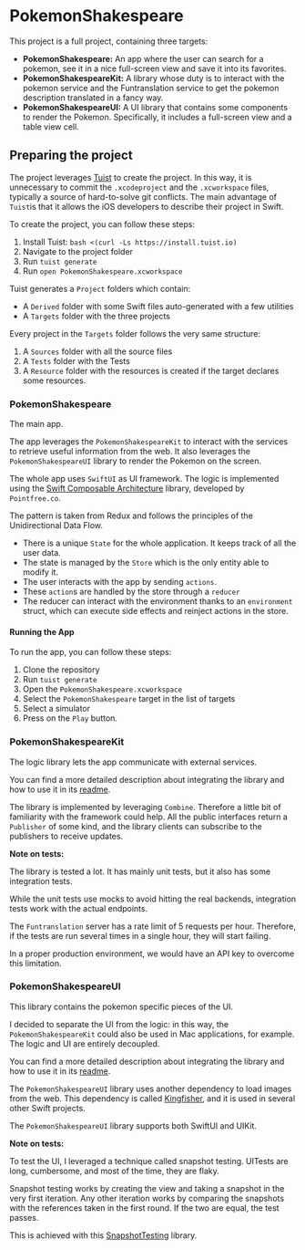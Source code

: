 # PokemonShakespeare

This project is a full project, containing three targets:

* **PokemonShakespeare:** An app where the user can search for a pokemon, see it in a nice full-screen view and save it into its favorites.
* **PokemonShakespeareKit:** A library whose duty is to interact with the pokemon service and the Funtranslation service to get the pokemon description translated in a fancy way.
* **PokemonShakespeareUI:** A UI library that contains some components to render the Pokemon. Specifically, it includes a full-screen view and a table view cell.

## Preparing the project

The project leverages [Tuist](https://tuist.io) to create the project. In this way, it is unnecessary to commit the `.xcodeproject` and the `.xcworkspace` files, typically a source of hard-to-solve git conflicts. The main advantage of `Tuist`is that it allows the iOS developers to describe their project in Swift.

To create the project, you can follow these steps:

1. Install Tuist: `bash <(curl -Ls https://install.tuist.io)`
2. Navigate to the project folder
3. Run `tuist generate`
4. Run `open PokemonShakespeare.xcworkspace` 

Tuist generates a `Project` folders which contain:

* A `Derived` folder with some Swift files auto-generated with a few utilities
* A `Targets` folder with the three projects

Every project in the `Targets` folder follows the very same structure:

1. A `Sources` folder with all the source files
2. A `Tests` folder with the Tests
3. A `Resource` folder with the resources is created if the target declares some resources.

### PokemonShakespeare

The main app.

The app leverages the `PokemonShakespeareKit` to interact with the services to retrieve useful information from the web. It also leverages the `PokemonShakespeareUI` library to render the Pokemon on the screen.

The whole app uses `SwiftUI` as UI framework.
The logic is implemented using the [Swift Composable Architecture](https://github.com/pointfreeco/swift-composable-architecture) library, developed by `Pointfree.co`.

The pattern is taken from Redux and follows the principles of the Unidirectional Data Flow.

* There is a unique `State` for the whole application. It keeps track of all the user data.  
* The state is managed by the `Store` which is the only entity able to modify it.
* The user interacts with the app by sending `actions`.
* These `action`s are handled by the store through a `reducer`
* The reducer can interact with the environment thanks to an `environment` struct, which can execute side effects and reinject actions in the store.

#### Running the App

To run the app, you can follow these steps:

1. Clone the repository
2. Run `tuist generate`
3. Open the `PokemonShakespeare.xcworkspace`
4. Select the `PokemonShakespeare` target in the list of targets
5. Select a simulator
6. Press on the `Play` button.

### PokemonShakespeareKit

The logic library lets the app communicate with external services.

You can find a more detailed description about integrating the library and how to use it in its [readme](./Targets/PokemonShakespeareKit/README.md).

The library is implemented by leveraging `Combine`. Therefore a little bit of familiarity with the framework could help. All the public interfaces return a `Publisher` of some kind, and the library clients can subscribe to the publishers to receive updates.

**Note on tests:** 

The library is tested a lot. It has mainly unit tests, but it also has some integration tests.

While the unit tests use mocks to avoid hitting the real backends, integration tests work with the actual endpoints.

The `Funtranslation` server has a rate limit of 5 requests per hour. Therefore, if the tests are run several times in a single hour, they will start failing.

In a proper production environment, we would have an API key to overcome this limitation.

### PokemonShakespeareUI

This library contains the pokemon specific pieces of the UI.

I decided to separate the UI from the logic: in this way, the `PokemonShakespeareKit` could also be used in Mac applications, for example.  
The logic and UI are entirely decoupled.

You can find a more detailed description about integrating the library and how to use it in its [readme](./Targets/PokemonShakespeareUI/README.md).

The `PokemonShakespeareUI` library uses another dependency to load images from the web. This dependency is called [Kingfisher](https://github.com/onevcat/Kingfisher), and it is used in several other Swift projects.

The `PokemonShakespeareUI` library supports both SwiftUI and UIKit.

**Note on tests:**

To test the UI, I leveraged a technique called snapshot testing. UITests are long, cumbersome, and most of the time, they are flaky.

Snapshot testing works by creating the view and taking a snapshot in the very first iteration. Any other iteration works by comparing the snapshots with the references taken in the first round. If the two are equal, the test passes.

This is achieved with this [SnapshotTesting](https://github.com/pointfreeco/swift-snapshot-testing) library.


 
